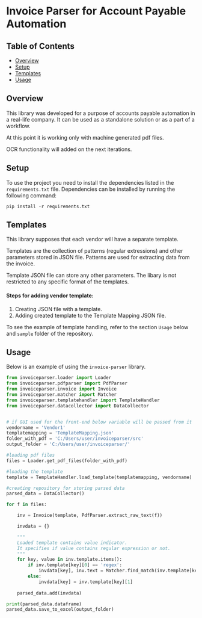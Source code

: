 # Invoice Parser for Account Payable Automation

## Table of Contents

- [Overview](#overview)
- [Setup](#setup)
- [Templates](#templates)
- [Usage](#usage)

## Overview

This library was developed for a purpose of accounts payable automation in a real-life company.
It can be used as a standalone solution or as a part of a workflow.

At this point it is working only with machine generated pdf files. 

OCR functionality will added on the next iterations.



## Setup

To use the project you need to install the dependencies listed in the `requirements.txt` file.
Dependencies can be installed by running the following command:

```console
pip install -r requirements.txt
```

## Templates
This library supposes that each vendor will have a separate template. 

Templates are the collection of patterns (regular extressions) and other parameters stored in JSON file. 
Patterns are used for extracting data from the invoice.

Template JSON file can store any other parameters. The libary is not restricted to any specific format of the templates. 

#### Steps for adding vendor template:
1. Creating JSON file with a template.
2. Adding created template to the Template Mapping JSON file.

To see the example of template handling, refer to the section `Usage` below and `sample` folder of the repository. 

## Usage

Below is an example of using the `invoice-parser` library.

```python
from invoiceparser.loader import Loader
from invoiceparser.pdfparser import PdfParser
from invoiceparser.invoice import Invoice
from invoiceparser.matcher import Matcher
from invoiceparser.templatehandler import TemplateHandler
from invoiceparser.datacollector import DataCollector


# if GUI used for the front-end below variable will be passed from it
vendorname = 'Vendor1'
templatemapping = 'TemplateMapping.json'
folder_with_pdf = 'C:/Users/user/invoiceparser/src'
output_folder = 'C:/Users/user/invoiceparser/'

#loading pdf files
files = Loader.get_pdf_files(folder_with_pdf)

#loading the template
template = TemplateHandler.load_template(templatemapping, vendorname)

#creating repository for storing parsed data
parsed_data = DataCollector()

for f in files:

    inv = Invoice(template, PdfParser.extract_raw_text(f))

    invdata = {}

    """ 
    Loaded template contains value indicator.
    It specifies if value contains regular expression or not.
    """
    for key, value in inv.template.items():
        if inv.template[key][0] == 'regex':
            invdata[key], inv.text = Matcher.find_match(inv.template[key][1], inv.text)
        else:
            invdata[key] = inv.template[key][1]
    
    parsed_data.add(invdata)

print(parsed_data.dataframe)
parsed_data.save_to_excel(output_folder)
```


